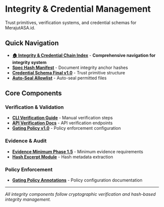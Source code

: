 # Integrity & Credential Management

Trust primitives, verification systems, and credential schemas for MerajutASA.id.

## Quick Navigation

- **[🏠 Integrity & Credential Chain Index](index.md)** - **Comprehensive navigation for integrity system**
- **[Spec Hash Manifest](spec-hash-manifest-v1.json)** - Document integrity anchor hashes
- **[Credential Schema Final v1.0](credential-schema-final-v1.md)** - Trust primitive structure
- **[Auto-Seal Allowlist](auto-seal-allowlist.json)** - Auto-seal permitted files

## Core Components

### Verification & Validation

- **[CLI Verification Guide](verify-cli-doc-draft.md)** - Manual verification steps
- **[API Verification Docs](api-verification-docs.md)** - API verification endpoints
- **[Gating Policy v1.0](gating-policy-v1.json)** - Policy enforcement configuration

### Evidence & Audit

- **[Evidence Minimum Phase 1.5](evidence-minimum-phase1.5-v1.md)** - Minimum evidence requirements
- **[Hash Excerpt Module](hash-excerpt-module.md)** - Hash metadata extraction

### Policy Enforcement

- **[Gating Policy Annotations](gating-policy-annotations.md)** - Policy configuration documentation

---

*All integrity components follow cryptographic verification and hash-based integrity management.*
